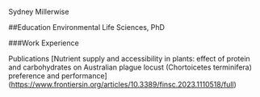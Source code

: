 Sydney Millerwise

##Education
Environmental Life Sciences, PhD

###Work Experience

Publications
[Nutrient supply and accessibility in plants: effect of protein and carbohydrates on Australian plague locust (Chortoicetes terminifera) preference and performance] (https://www.frontiersin.org/articles/10.3389/finsc.2023.1110518/full)

